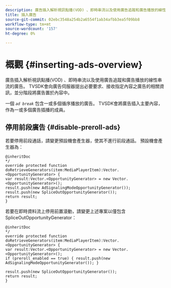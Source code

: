 ```yaml
---
description: 廣告插入解析視訊點播(VOD) 、即時串流以及使用廣告追蹤和廣告播放的線性串流的廣告。 TVSDK會向廣告伺服器提出必要要求、接收指定內容之廣告的相關資訊，並分階段將廣告置於內容中。
title: 插入廣告
source-git-commit: 02ebc3548a254b2a6554f1ab34afbb3ea5f09bb8
workflow-type: tm+mt
source-wordcount: '157'
ht-degree: 0%

---
```


# 概觀 {#inserting-ads-overview}

廣告插入解析視訊點播(VOD) 、即時串流以及使用廣告追蹤和廣告播放的線性串流的廣告。 TVSDK會向廣告伺服器提出必要要求、接收指定內容之廣告的相關資訊，並分階段將廣告置於內容中。

一個 *`ad break`* 包含一或多個循序播放的廣告。 TVSDK會將廣告插入主要內容，作為一或多個廣告插播的成員。

## 停用前段廣告 {#disable-preroll-ads}

若要停用前段通話，請變更預設機會產生器，使其不進行前段通話。 預設機會產生器為：

```
@inheritDoc 
*/ 
override protected function doRetrieveGenerators(item:MediaPlayerItem):Vector.<OpportunityGenerator> { 
var result:Vector.<OpportunityGenerator> = new Vector.<OpportunityGenerator>(); 
result.push(new AdSignalingModeOpportunityGenerator()); 
result.push(new SpliceOutOpportunityGenerator()); 
return result; 
}
```

若要在即時資料流上停用前置滾動，請變更上述專案以僅包含SpliceOutOpportunityGenerator：

```
@inheritDoc 
*/ 
override protected function doRetrieveGenerators(item:MediaPlayerItem):Vector.<OpportunityGenerator> { 
var result:Vector.<OpportunityGenerator> = new Vector.<OpportunityGenerator>(); 
if (preroll_enabled == true) { result.push(new AdSignalingModeOpportunityGenerator()); } 
 
result.push(new SpliceOutOpportunityGenerator()); 
return result; 
}
```
